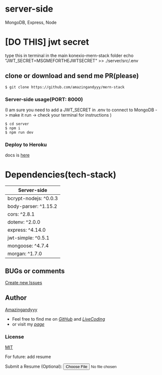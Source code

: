 # server-side
MongoDB, Express, Node


# [DO THIS] jwt secret 
type this in terminal in the main konexio-mern-stack folder
echo "JWT_SECRET=MSGMEFORTHEJWTSECRET" >> ./server/src/.env

## clone or download and send me PR(please)
```terminal
$ git clone https://github.com/amazingandyyy/mern-stack
```

### Server-side usage(PORT: 8000)
(I am sure you need to add a JWT_SECRET in .env to connect to MongoDB -> make it run -> check your terminal for instructions
)
```terminal
$ cd server
$ npm i
$ npm run dev
```
### Deploy to Heroku
docs is [here](https://github.com/amazingandyyy/mern-stack#deploy-server-to-heroku)

# Dependencies(tech-stack)
| Server-side
| ---
| bcrypt-nodejs: ^0.0.3
| body-parser: ^1.15.2
| cors: ^2.8.1
| dotenv: ^2.0.0
| express: ^4.14.0
| jwt-simple: ^0.5.1
| mongoose: ^4.7.4
| morgan: ^1.7.0

## BUGs or comments
[Create new Issues](https://github.com/amazingandyyy/mern-stack/issues)

## Author
[Amazingandyyy](amazingandyyy.github.io)
- Feel free to find me on _[GitHub](https://github.com/amazingandyyy)_ and _[LiveCoding](https://www.livecoding.tv/amazingandyyy/)_
- or visit my _[page](http://amazingandyyy.github.io/)_

### License
[MIT](https://github.com/amazingandyyy/eventbrite-api/blob/master/LICENSE)

For future: add resume
<div class="form-group">
<label for="resume">Submit a Resume (Optional):</label>
<input type="file" class="form-control-file" id="resume" />
</div>
